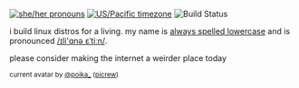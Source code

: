 [![she/her pronouns](https://img.shields.io/badge/pronouns-she%2Fher-ff69b4)](https://pronoun.is/she/her)
[![US/Pacific timezone](https://img.shields.io/badge/timezone-US%2FPacific-informational)](https://www.timeanddate.com/worldclock/usa/seattle)
![Build Status](https://img.shields.io/badge/build-passing-success)

i build linux distros for a living.
my name is [always spelled lowercase](https://linuxwit.ch/lowercase/) and is pronounced [/ɪli'ɑnə ɛˈtiːn/](https://itinerarium.github.io/phoneme-synthesis/?w=/%C9%AAli%27%C9%91n%C9%99%20%C9%9B%CB%88ti%CB%90n/).

please consider making the internet a weirder place today

<sup>current avatar by [@poika_](https://twitter.com/poika_) ([picrew](https://picrew.me/image_maker/296093))</sup>
